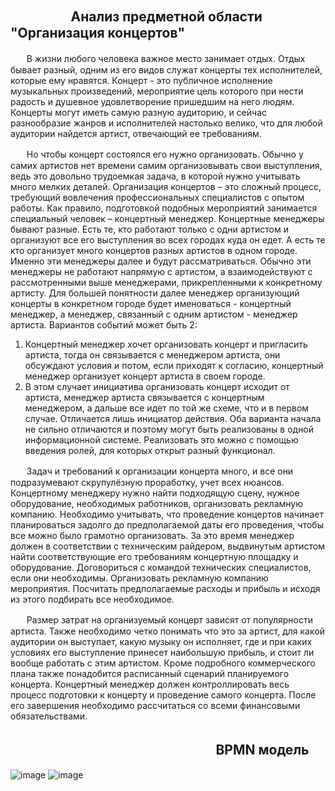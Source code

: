 ## ㅤㅤㅤㅤㅤАнализ предметной области "Организация концертов"

ㅤㅤВ жизни любого человека важное место занимает отдых. Отдых бывает разный, одним из его видов служат концерты тех исполнителей, которые ему нравятся. Концерт - это публичное исполнение музыкальных произведений, мероприятие цель которого при нести радость и душевное удовлетворение пришедшим на него людям. Концерты могут иметь самую разную аудиторию, и сейчас разнообразие жанров и исполнителей настолько велико, что для любой аудитории найдется артист, отвечающий ее требованиям.

ㅤㅤНо чтобы концерт состоялся его нужно организовать. Обычно у самих артистов нет времени самим организовывать свои выступления, ведь это довольно трудоемкая задача, в которой нужно учитывать много мелких деталей. Организация концертов – это сложный процесс, требующий вовлечения профессиональных специалистов с опытом работы. Как правило, подготовкой подобных мероприятий занимается специальный человек – концертный менеджер. Концертные менеджеры бывают разные. Есть те, кто работают только с одни артистом и организуют все его выступления во всех городах куда он едет. А есть те кто организует много концертов разных артистов в одном городе. Именно эти менеджеры далее и будут рассматриваться. Обычно эти менеджеры не работают напрямую с артистом, а взаимодействуют с рассмотренными выше менеджерами, прикрепленными к конкретному артисту. Для большей понятности далее менеджер организующий концерты в конкретном городе будет именоваться - концертный менеджер, а менеджер, связанный с одним артистом - менеджер артиста. Вариантов событий может быть 2:
1) Концертный менеджер хочет организовать концерт и пригласить артиста, тогда он связывается с менеджером артиста, они обсуждают условия и потом, если приходят к согласию, концертный менеджер организует концерт артиста в своем городе. 
2) В этом случает инициатива организовать концерт исходит от артиста, менеджер артиста связывается с концертным менеджером, а дальше все идет по той же схеме, что и в первом случае. Отличается лишь инициатор действия.
Оба варианта начала не сильно отличаются и поэтому могут быть реализованы в одной информационной системе. Реализовать это можно с помощью введения ролей, для которых открыт разный функционал.

ㅤㅤЗадач и требований к организации концерта много, и все они подразумевают скрупулёзную проработку, учет всех нюансов. Концертному менеджеру нужно найти подходящую сцену, нужное оборудование, необходимых работников, организовать рекламную компанию. Необходимо учитывать, что проведение концертов начинает планироваться задолго до предполагаемой даты его проведения, чтобы все можно было грамотно организовать. За это время менеджер должен в соответствии с техническим райдером, выдвинутым артистом найти соответствующие его требованиям  концертную площадку и оборудование. Договориться с командой технических специалистов, если они необходимы. Организовать рекламную компанию мероприятия. Посчитать предполагаемые расходы и прибыль и исходя из этого подбирать все необходимое.

ㅤㅤРазмер затрат на организуемый концерт зависят от популярности артиста. Также необходимо четко понимать что это за артист, для какой аудитории он выступает, какую музыку он исполняет, где и при каких условиях его выступление принесет наибольшую прибыль, и стоит ли вообще работать с этим артистом. Кроме подробного коммерческого плана также понадобится расписанный сценарий планируемого концерта. Концертный менеджер должен контроллировать весь процесс подготовки к концерту и проведение самого концерта. После его завершения необходимо рассчитаться со всеми финансовыми обязательствами.

## ㅤㅤㅤㅤㅤㅤㅤㅤㅤㅤㅤㅤㅤㅤㅤㅤㅤBPMN модель
![image](https://user-images.githubusercontent.com/104776734/195512714-0ac86c37-4f20-4d24-8659-b6223953e081.png)
![image](https://user-images.githubusercontent.com/104776734/195512757-9e8169cd-6520-4145-8991-19f842125234.png)
